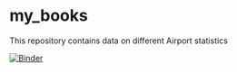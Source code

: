 # my_books
This repository contains data on different Airport statistics

[![Binder](https://mybinder.org/badge_logo.svg)](https://mybinder.org/v2/gh/Jamess-ops/my_nbooks/main)

